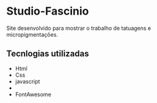 # Studio-Fascinio
Site desenvolvido para mostrar o trabalho de tatuagens e micropigmentações.

## Tecnlogias utilizadas
<ul>
  <li>Html</li>
  <li>Css</li>
  <li>javascript<li/>
  <li>FontAwesome</li>
